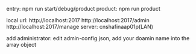 entry:
npm run start/debug/product
product: npm run product

local url:
http://localhost:2017
http://localhost:2017/admin
http://localhost:2017/manage
server: cnshafinaap01p(LAN)

add administrator:
edit admin-config.json, add your doamin name into the array object
